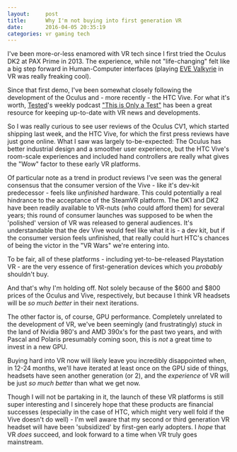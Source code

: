 ```yaml
---
layout:     post
title:      Why I'm not buying into first generation VR
date:       2016-04-05 20:35:19
categories: vr gaming tech
---
```


I've been more-or-less enamored with VR tech since I first tried the Oculus DK2 at PAX Prime in 2013. The experience, while not "life-changing" felt like a big step forward in Human-Computer interfaces (playing [EVE Valkyrie](https://www.evevalkyrie.com/) in VR was really freaking cool).

Since that first demo, I've been somewhat closely following the development of the Oculus and - more recently - the HTC Vive. For what it's worth, [Tested](http://tested.com)'s weekly podcast ["This is Only a Test"](http://www.tested.com/this-is-only-a-test/) has been a great resource for keeping up-to-date with VR news and developments.

So I was really curious to see user reviews of the Oculus CV1, which started shipping last week, and the HTC Vive, for which the first press reviews have just gone online. What I saw was largely to-be-expected: The Oculus has better industrial design and a smoother user experience, but the HTC Vive's room-scale experiences and included hand controllers are really what gives the "Wow" factor to these early VR platforms.

Of particular note as a trend in product reviews I've seen was the general consensus that the consumer version of the Vive - like it's dev-kit predecessor - feels like *unfinished* hardware. This could potentially a real hindrance to the acceptance of the SteamVR platform. The DK1 and DK2 have been readily available to VR-nuts (who could afford them) for several years; this round of consumer launches was supposed to be when the 'polished' version of VR was released to general audiences. It's understandable that the dev Vive would feel like what it is - a dev kit, but if the consumer version feels unfinished, that really could hurt HTC's chances of being the victor in the "VR Wars" we're entering into.

To be fair, all of these platforms - including yet-to-be-released Playstation VR - are the very essence of first-generation devices which you *probably* shouldn't buy.

And that's why I'm holding off. Not solely because of the $600 and $800 prices of the Oculus and Vive, respectively, but because I think VR headsets will be *so much better* in their next iterations.

The other factor is, of course, GPU performance. Completely unrelated to the development of VR, we've been seemingly (and frustratingly) *stuck* in the land of Nvidia 980's and AMD 390x's for the past two years, and with Pascal and Polaris presumably coming soon, this is *not* a great time to invest in a new GPU.

Buying hard into VR now will likely leave you incredibly disappointed when, in 12-24 months, we'll have iterated at least once on the GPU side of things, headsets have seen another generation (or 2), and the *experience* of VR will be just *so much better* than what we get now.

Though I will not be partaking in it, the launch of these VR platforms is still super interesting and I sincerely hope that these products are financial successes (especially in the case of HTC, which might very well fold if the Vive doesn't do well) - I'm well aware that my second or third generation VR headset will have been 'subsidized' by first-gen early adopters. I *hope* that VR *does* succeed, and look forward to a time when VR truly goes mainstream.